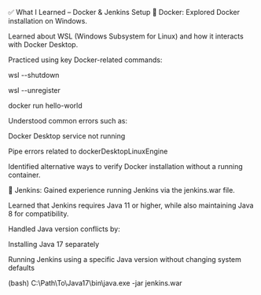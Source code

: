 ✅ What I Learned – Docker & Jenkins Setup
🔧 Docker:
Explored Docker installation on Windows.

Learned about WSL (Windows Subsystem for Linux) and how it interacts with Docker Desktop.

Practiced using key Docker-related commands:

wsl --shutdown

wsl --unregister

docker run hello-world

Understood common errors such as:

Docker Desktop service not running

Pipe errors related to dockerDesktopLinuxEngine

Identified alternative ways to verify Docker installation without a running container.

🔧 Jenkins:
Gained experience running Jenkins via the jenkins.war file.

Learned that Jenkins requires Java 11 or higher, while also maintaining Java 8 for compatibility.

Handled Java version conflicts by:

Installing Java 17 separately

Running Jenkins using a specific Java version without changing system defaults

(bash) C:\Path\To\Java17\bin\java.exe -jar jenkins.war

